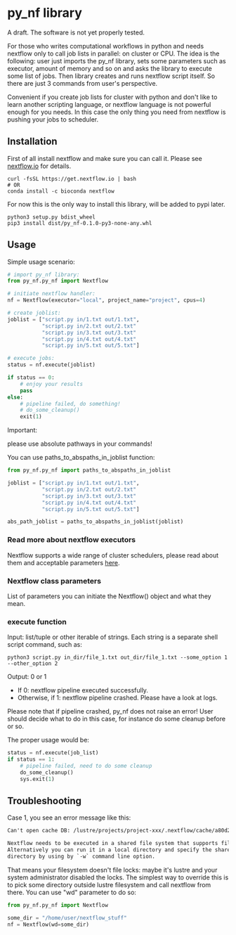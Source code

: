 # py_nf library

A draft. The software is not yet properly tested.

For those who writes computational workflows in python and needs nextflow only
to call job lists in parallel: on cluster or CPU.
The idea is the following: user just imports the py_nf library, sets some parameters such as
executor, amount of memory and so on and asks the library to execute some list of jobs.
Then library creates and runs nextflow script itself.
So there are just 3 commands from user's perspective.

Convenient if you create job lists for cluster with python and don't like to learn another
scripting language, or nextflow language is not powerful enough for you needs.
In this case the only thing you need from nextflow is pushing your jobs to scheduler.

## Installation

First of all install nextflow and make sure you can call it.
Please see [nextflow.io](https://nextflow.io) for details.

```shell script
curl -fsSL https://get.nextflow.io | bash
# OR
conda install -c bioconda nextflow
```

For now this is the only way to install this library, will be added
to pypi later.

```shell script
python3 setup.py bdist_wheel
pip3 install dist/py_nf-0.1.0-py3-none-any.whl
```

## Usage

Simple usage scenario:

```python
# import py_nf library:
from py_nf.py_nf import Nextflow

# initiate nextflow handler:
nf = Nextflow(executor="local", project_name="project", cpus=4)

# create joblist:
joblist = ["script.py in/1.txt out/1.txt",
           "script.py in/2.txt out/2.txt"
           "script.py in/3.txt out/3.txt"
           "script.py in/4.txt out/4.txt"
           "script.py in/5.txt out/5.txt"]

# execute jobs:
status = nf.execute(joblist)

if status == 0:
    # enjoy your results
    pass
else:
    # pipeline failed, do something!
    # do_some_cleanup()
    exit(1)
```

Important:

please use absolute pathways in your commands!

You can use paths_to_abspaths_in_joblist function:

```python
from py_nf.py_nf import paths_to_abspaths_in_joblist

joblist = ["script.py in/1.txt out/1.txt",
           "script.py in/2.txt out/2.txt"
           "script.py in/3.txt out/3.txt"
           "script.py in/4.txt out/4.txt"
           "script.py in/5.txt out/5.txt"]

abs_path_joblist = paths_to_abspaths_in_joblist(joblist)
```

### Read more about nextflow executors

Nextflow supports a wide range of cluster schedulers, please read about them and
acceptable parameters [here](https://www.nextflow.io/docs/latest/executor.html).

### Nextflow class parameters

List of parameters you can initiate the Nextflow() object and what they mean.

### execute function

Input: list/tuple or other iterable of strings.
Each string is a separate shell script command, such as:

```shell script
python3 script.py in_dir/file_1.txt out_dir/file_1.txt --some_option 1 --other_option 2
```

Output: 0 or 1
- If 0: nextflow pipeline executed successfully.
- Otherwise, if 1: nextflow pipeline crashed.
Please have a look at logs.

Please note that if pipeline crashed, py_nf does not raise an error!
User should decide what to do in this case, for instance do some cleanup before or so.

The proper usage would be:

```python
status = nf.execute(job_list)
if status == 1:
    # pipeline failed, need to do some cleanup
    do_some_cleanup()
    sys.exit(1)
```

## Troubleshooting

Case 1, you see an error message like this:

```txt
Can't open cache DB: /lustre/projects/project-xxx/.nextflow/cache/a80d212d-5a68-42b0-a8a5-d92665bdc492/db

Nextflow needs to be executed in a shared file system that supports file locks.
Alternatively you can run it in a local directory and specify the shared work
directory by using by `-w` command line option.
```

That means your filesystem doesn't file locks: maybe it's lustre and your system
administrator disabled the locks.
The simplest way to override this is to pick some directory outside lustre filesystem and
call nextflow from there.
You can use "wd" parameter to do so:

```python
from py_nf.py_nf import Nextflow

some_dir = "/home/user/nextflow_stuff"
nf = Nextflow(wd=some_dir)
```
